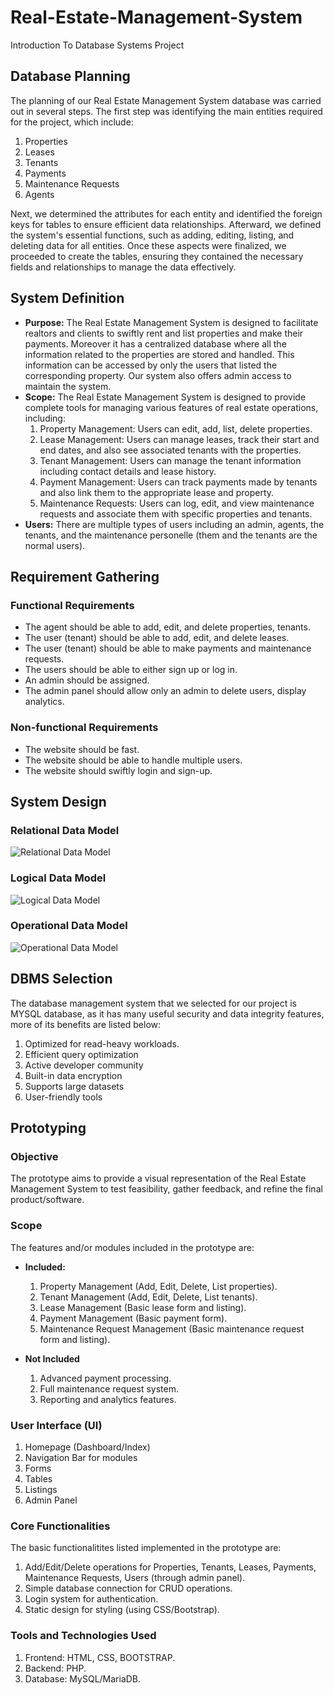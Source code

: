 # Real-Estate-Management-System
Introduction To Database Systems Project

## Database Planning
The planning of our Real Estate Management System database was carried out in several steps. The first step was identifying the main entities required for the project, which include: 
1.	Properties
2.	Leases
3.	Tenants
4.	Payments
5.	Maintenance Requests
6.	Agents

Next, we determined the attributes for each entity and identified the foreign keys for tables to ensure efficient data relationships. Afterward, we defined the system's essential functions, such as adding, editing, listing, and deleting data for all entities. Once these aspects were finalized, we proceeded to create the tables, ensuring they contained the necessary fields and relationships to manage the data effectively.

## System Definition
  - **Purpose:** The Real Estate Management System is designed to facilitate realtors and clients to swiftly rent and list properties and make their payments. Moreover it has a centralized database where all the                     information related to the properties are stored and handled. This information can be accessed by only the users that listed the corresponding property. Our system also offers admin access to                        maintain the system.
  - **Scope:** The Real Estate Management System is designed to provide complete tools for managing various features of real estate operations, including:
      1. Property Management: Users can edit, add, list, delete properties.
      2. Lease Management: Users can manage leases, track their start and end dates, and also see associated tenants with the properties.
      3. Tenant Management: Users can manage the tenant information including contact details and lease history.
      4. Payment Management: Users can track payments made by tenants and also link them to the appropriate lease and property.
      5. Maintenance Requests: Users can log, edit, and view maintenance requests and associate them with specific properties and tenants.
  - **Users:** There are multiple types of users including an admin, agents, the tenants, and the maintenance personelle (them and the tenants are the normal users).

## Requirement Gathering
### Functional Requirements
  - The agent should be able to add, edit, and delete properties, tenants.
  - The user (tenant) should be able to add, edit, and delete leases.
  - The user (tenant) should be able to make payments and maintenance requests.
  - The users should be able to either sign up or log in.
  - An admin should be assigned.
  - The admin panel should allow only an admin to delete users, display analytics.

### Non-functional Requirements
  - The website should be fast.
  - The website should be able to handle multiple users.
  - The website should swiftly login and sign-up.

## System Design
### Relational Data Model
![Relational Data Model](https://github.com/Fasih-131/Real-Estate-Management-System/blob/main/Real%20Estate%20Management%20System%20(1).png)

### Logical Data Model
![Logical Data Model](https://github.com/Fasih-131/Real-Estate-Management-System/blob/main/logical_data_model.PNG)

### Operational Data Model
![Operational Data Model](https://github.com/Fasih-131/Real-Estate-Management-System/blob/main/operational_data_model.PNG)

## DBMS Selection
The database management system that we selected for our project is MYSQL database, as it has many useful security and data integrity features, more of its benefits are listed below:
  1. Optimized for read-heavy workloads.
  2. Efficient query optimization
  3. Active developer community
  4. Built-in data encryption
  5. Supports large datasets
  6. User-friendly tools

## Prototyping
### Objective
The prototype aims to provide a visual representation of the Real Estate Management System to test feasibility, gather feedback, and refine the final product/software.

### Scope
The features and/or modules included in the prototype are:
- **Included:**
  1. Property Management (Add, Edit, Delete, List properties).
  2. Tenant Management (Add, Edit, Delete, List tenants).
  3. Lease Management (Basic lease form and listing).
  4. Payment Management (Basic payment form).
  5. Maintenance Request Management (Basic maintenance request form and listing).

- **Not Included**
  1. Advanced payment processing.
  2. Full maintenance request system.
  3. Reporting and analytics features.
 
### User Interface (UI)
1. Homepage (Dashboard/Index)
2. Navigation Bar for modules
3. Forms
4. Tables
5. Listings
6. Admin Panel

### Core Functionalities
The basic functionalitites listed implemented in the prototype are:
1. Add/Edit/Delete operations for Properties, Tenants, Leases, Payments, Maintenance Requests, Users (through admin panel).
2. Simple database connection for CRUD operations.
3. Login system for authentication.
4. Static design for styling (using CSS/Bootstrap).

### Tools and Technologies Used
1. Frontend: HTML, CSS, BOOTSTRAP.
2. Backend: PHP.
3. Database: MySQL/MariaDB.

